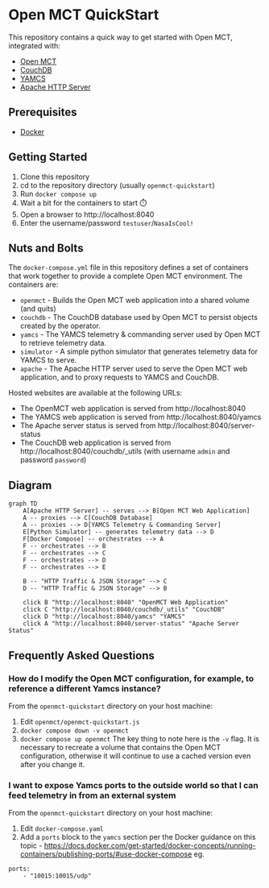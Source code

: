 # Open MCT QuickStart

This repository contains a quick way to get started with Open MCT, integrated with:
* [Open MCT](https://nasa.github.io/openmct/)
* [CouchDB](https://couchdb.apache.org/)
* [YAMCS](https://yamcs.org/)
* [Apache HTTP Server](https://httpd.apache.org/)

## Prerequisites

* [Docker](https://docs.docker.com/get-docker/)

## Getting Started

1. Clone this repository
2. cd to the repository directory (usually `openmct-quickstart`)
3. Run `docker compose up`
4. Wait a bit for the containers to start ⏱️
5. Open a browser to http://localhost:8040
6. Enter the username/password `testuser`/`NasaIsCool!`

## Nuts and Bolts

The `docker-compose.yml` file in this repository defines a set of containers that work together to provide a complete Open MCT environment. The containers are:
* `openmct` - Builds the Open MCT web application into a shared volume (and quits)
* `couchdb` - The CouchDB database used by Open MCT to persist objects created by the operator.
* `yamcs` - The YAMCS telemetry & commanding server used by Open MCT to retrieve telemetry data.
* `simulator` - A simple python simulator that generates telemetry data for YAMCS to serve.
* `apache` - The Apache HTTP server used to serve the Open MCT web application, and to proxy requests to YAMCS and CouchDB.

Hosted websites are available at the following URLs:
* The OpenMCT web application is served from http://localhost:8040
* The YAMCS web application is served from http://localhost:8040/yamcs
* The Apache server status is served from http://localhost:8040/server-status
* The CouchDB web application is served from http://localhost:8040/couchdb/_utils (with username `admin` and password `password`)

## Diagram

```mermaid
graph TD
    A[Apache HTTP Server] -- serves --> B[Open MCT Web Application]
    A -- proxies --> C[CouchDB Database]
    A -- proxies --> D[YAMCS Telemetry & Commanding Server]
    E[Python Simulator] -- generates telemetry data --> D
    F[Docker Compose] -- orchestrates --> A
    F -- orchestrates --> B
    F -- orchestrates --> C
    F -- orchestrates --> D
    F -- orchestrates --> E

    B -- "HTTP Traffic & JSON Storage" --> C
    D -- "HTTP Traffic & JSON Storage" --> B

    click B "http://localhost:8040" "OpenMCT Web Application"
    click C "http://localhost:8040/couchdb/_utils" "CouchDB"
    click D "http://localhost:8040/yamcs" "YAMCS"
    click A "http://localhost:8040/server-status" "Apache Server Status"
```

## Frequently Asked Questions
### How do I modify the Open MCT configuration, for example, to reference a different Yamcs instance?
From the `openmct-quickstart` directory on your host machine:
1. Edit `openmct/openmct-quickstart.js`
2. `docker compose down -v openmct`
3. `docker compose up openmct`
The key thing to note here is the `-v` flag. It is necessary to recreate a volume that contains the Open MCT configuration, otherwise it will continue to use a cached version even after you change it.
### I want to expose Yamcs ports to the outside world so that I can feed telemetry in from an external system
From the `openmct-quickstart` directory on your host machine:
1. Edit `docker-compose.yaml`
2. Add a `ports` block to the `yamcs` section per the Docker guidance on this topic - https://docs.docker.com/get-started/docker-concepts/running-containers/publishing-ports/#use-docker-compose
eg.
```
ports:
    - "10015:10015/udp"
```
